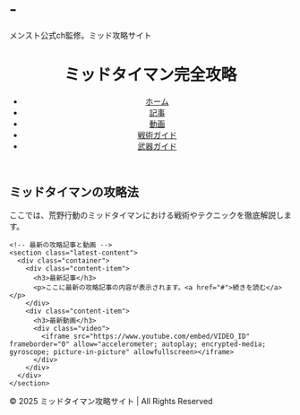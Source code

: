 # -
メンスト公式ch監修。ミッド攻略サイト

<!DOCTYPE html>
<html lang="ja">
<head>
  <meta charset="UTF-8">
  <meta name="viewport" content="width=device-width, initial-scale=1.0">
  <title>ミッドタイマン攻略サイト</title>
  <link rel="stylesheet" href="style.css">
</head>
<body>
  <!-- ヘッダー -->
  <header>
    <div class="container">
      <h1>ミッドタイマン完全攻略</h1>
      <nav>
        <ul>
          <li><a href="#">ホーム</a></li>
          <li><a href="#">記事</a></li>
          <li><a href="#">動画</a></li>
          <li><a href="#">戦術ガイド</a></li>
          <li><a href="#">武器ガイド</a></li>
        </ul>
      </nav>
    </div>
  </header>

  <!-- メインコンテンツ -->
  <main>
    <section class="intro">
      <div class="container">
        <h2>ミッドタイマンの攻略法</h2>
        <p>ここでは、荒野行動のミッドタイマンにおける戦術やテクニックを徹底解説します。</p>
      </div>
    </section>

    <!-- 最新の攻略記事と動画 -->
    <section class="latest-content">
      <div class="container">
        <div class="content-item">
          <h3>最新記事</h3>
          <p>ここに最新の攻略記事の内容が表示されます。<a href="#">続きを読む</a></p>
        </div>
        <div class="content-item">
          <h3>最新動画</h3>
          <div class="video">
            <iframe src="https://www.youtube.com/embed/VIDEO_ID" frameborder="0" allow="accelerometer; autoplay; encrypted-media; gyroscope; picture-in-picture" allowfullscreen></iframe>
          </div>
        </div>
      </div>
    </section>
  </main>

  <!-- フッター -->
  <footer>
    <div class="container">
      <p>&copy; 2025 ミッドタイマン攻略サイト | All Rights Reserved</p>
    </div>
  </footer>

  <script src="script.js"></script>
</body>
</html>
